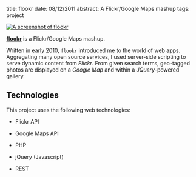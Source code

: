 title: flookr
date: 08/12/2011
abstract: A Flickr/Google Maps mashup
tags: project

[![A screenshot of flookr][fth]][flookr]

**[flookr][]** is a Flickr/Google Maps mashup.

Written in early 2010, `flookr` introduced me to the world of web apps.
Aggregating many open source services, I used server-side scripting to serve
dynamic content from *Flickr*. From given search terms, geo-tagged photos are
displayed on a *Google Map* and within a *JQuery*-powered gallery.

## Technologies

This project uses the following web technologies:

* Flickr API
* Google Maps API
* PHP
* jQuery (Javascript)
* REST

  [fraw]: http://tlvince.appspot.com/img/flookr.png
  [fth]: http://tlvince.appspot.com/img/th/flookr.png
  [flookr]: http://flookr.herokuapp.com/
